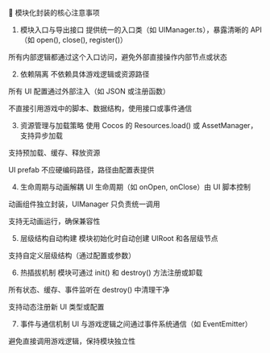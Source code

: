 🧱 模块化封装的核心注意事项
1. 模块入口与导出接口
提供统一的入口类（如 UIManager.ts），暴露清晰的 API（如 open(), close(), register()）

所有内部逻辑都通过这个入口访问，避免外部直接操作内部节点或状态

2. 依赖隔离
不依赖具体游戏逻辑或资源路径

所有 UI 配置通过外部注入（如 JSON 或注册函数）

不直接引用游戏中的脚本、数据结构，使用接口或事件通信

3. 资源管理与加载策略
使用 Cocos 的 Resources.load() 或 AssetManager，支持异步加载

支持预加载、缓存、释放资源

UI prefab 不应硬编码路径，路径由配置表提供

4. 生命周期与动画解耦
UI 生命周期（如 onOpen, onClose）由 UI 脚本控制

动画组件独立封装，UIManager 只负责统一调用

支持无动画运行，确保兼容性

5. 层级结构自动构建
模块初始化时自动创建 UIRoot 和各层级节点

支持自定义层级结构（通过配置或参数）

6. 热插拔机制
模块可通过 init() 和 destroy() 方法注册或卸载

所有状态、缓存、事件监听在 destroy() 中清理干净

支持动态注册新 UI 类型或配置

7. 事件与通信机制
UI 与游戏逻辑之间通过事件系统通信（如 EventEmitter）

避免直接调用游戏逻辑，保持模块独立性